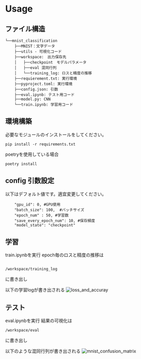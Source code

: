# Usage
## ファイル構造
```
└──mnist_classification
    ├──MNIST：文字データ
    ├──utils - 可視化コード
    ├──workspace:　出力保存先
    │   ├──checkpoint　モデルパラメータ
    │   ├──eval 混同行列
    │   └──training_log: ロスと精度の推移
    ├──requierement.txt: 実行環境
    ├──pyproject.toml: 実行環境
    ├──config.json: 引数
    ├──eval.ipynb: テスト用コード
    ├──model.py: CNN
    └──train.ipynb: 学習用コード
```

## 環境構築
必要なモジュールのインストールをしてください。
```
pip install -r requirements.txt
```
poetryを使用している場合
```
poetry install
```

## config 引数設定
以下はデフォルト値です。適宜変更してください。
```
    "gpu_id": 0, #GPU使用
    "batch_size": 100,  #バッチサイズ
    "epoch_num" : 50, #学習数
    "save_every_epoch_num": 10, #保存頻度
    "model_state": "checkpoint" 
```

## 学習
train.ipynbを実行
epoch毎のロスと精度の推移は
```

/workspace/training_log
```
に書き出し

以下の学習logが書き出される
![loss_and_accuray](https://github.com/user-attachments/assets/051fd663-f039-4b86-9ab5-0ebb16ac3883)
## テスト
eval.ipynbを実行
結果の可視化は
```
/workspace/eval
```
に書き出し

以下のような混同行列が書き出される
![mnist_confusion_matrix](https://github.com/user-attachments/assets/fe0b14f0-c870-4ed3-b4e0-9d8bc822fe4d)


